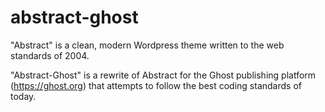 abstract-ghost
==============
"Abstract" is a clean, modern Wordpress theme written to the web standards of 2004. 

"Abstract-Ghost" is a rewrite of Abstract for the Ghost publishing platform (https://ghost.org) that attempts to follow the best coding standards of today.
